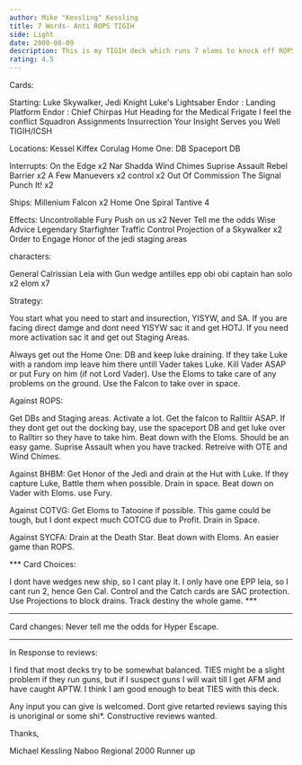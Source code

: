 ```yaml
---
author: Mike "Kessling" Kessling
title: 7 Words- Anti ROPS TIGIH
side: Light
date: 2000-08-09
description: This is my TIGIH deck which runs 7 eloms to knock off ROPS or any deck with high amounts of imps. It wrecks Bring him before me too.
rating: 4.5
---
```

Cards: 

Starting:
Luke Skywalker, Jedi Knight
Luke's Lightsaber
Endor : Landing Platform
Endor : Chief Chirpas Hut
Heading for the Medical Frigate
I feel the conflict
Squadron Assignments
Insurrection
Your Insight Serves you Well
TIGIH/ICSH

Locations:
Kessel
Kiffex
Corulag
Home One: DB
Spaceport DB

Interrupts:
On the Edge x2
Nar Shadda Wind Chimes
Suprise Assault
Rebel Barrier x2
A Few Manuevers x2
control x2
Out Of Commission
The Signal
Punch It! x2

Ships:
Millenium Falcon x2
Home One
Spiral
Tantive 4

Effects:
Uncontrollable Fury
Push on us x2
Never Tell me the odds
Wise Advice
Legendary Starfighter
Traffic Control
Projection of a Skywalker x2
Order to Engage
Honor of the jedi
staging areas

characters:

General Calrissian
Leia with Gun
wedge antilles
epp obi
obi
captain han solo x2
elom x7


Strategy: 

You start what you need to start and insurection, YISYW, and SA. If you are facing direct damge and dont need YISYW sac it and get HOTJ. If you need more activation sac it and get out Staging Areas.

Always get out the Home One: DB and keep luke draining. If they take Luke with a random imp leave him there untill Vader takes Luke. Kill Vader ASAP or put Fury on him (if not Lord Vader). Use the Eloms to take care of any problems on the ground. Use the Falcon to take over in space.

Against ROPS:

Get DBs and Staging areas. Activate a lot. Get the falcon to Ralltiir ASAP. If they dont get out the docking bay, use the spaceport DB and get luke over to Ralltirr so they have to take him. Beat down with the Eloms. Should be an easy game. Suprise Assault when you have tracked. Retreive with OTE and Wind Chimes.

Against BHBM: Get Honor of the Jedi and drain at the Hut with Luke. If they capture Luke, Battle them when possible. Drain in space. Beat down on Vader with Eloms. use Fury.

Against COTVG: Get Eloms to Tatooine if possible. This game could be tough, but I dont expect much COTCG due to Profit. Drain in Space.


Against SYCFA: Drain at the Death Star. Beat down with Eloms. An easier game than ROPS.

*** Card Choices:

I dont have wedges new ship, so I cant play it. I only have one EPP leia, so I cant run 2, hence Gen Cal. Control and the Catch cards are SAC protection. Use Projections to block drains. Track destiny the whole game.  ***

______________________________________

Card changes:
Never tell me the odds for Hyper Escape.
______________________________________
In Response to reviews:

I find that most decks try to be somewhat balanced. TIES might be a slight problem if they run guns, but if I suspect guns I will wait till I get AFM and have caught APTW. I think I am good enough to beat TIES with this deck.

Any input you can give is welcomed. Dont give retarted reviews saying this is unoriginal or some shi*. Constructive reviews wanted.

Thanks,

Michael Kessling
Naboo Regional 2000 Runner up

